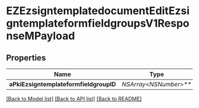 # EZEzsigntemplatedocumentEditEzsigntemplateformfieldgroupsV1ResponseMPayload

## Properties
Name | Type | Description | Notes
------------ | ------------- | ------------- | -------------
**aPkiEzsigntemplateformfieldgroupID** | **NSArray&lt;NSNumber*&gt;*** |  | 

[[Back to Model list]](../README.md#documentation-for-models) [[Back to API list]](../README.md#documentation-for-api-endpoints) [[Back to README]](../README.md)


